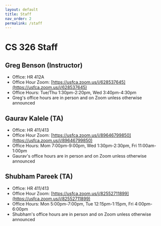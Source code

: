 ```yaml
---
layout: default
title: Staff
nav_order: 2
permalink: /staff
---
```


# CS 326 Staff

## Greg Benson (Instructor)
- Office: HR 412A
- Office Hour Zoom: [https://usfca.zoom.us/j/628537645](https://usfca.zoom.us/j/628537645)
- Office Hours: Tue/Thu 1:30pm-2:20pm, Wed 3:40pm-4:30pm
- Greg's office hours are in person and on Zoom unless otherwise announced

## Gaurav Kalele (TA)
- Office: HR 411/413
- Office Hour Zoom: [https://usfca.zoom.us/j/89646799850](https://usfca.zoom.us/j/89646799850)
- Office Hours: Mom 7:00pm-9:00pm, Wed 1:30pm-2:30pm, Fri 11:00am-1:00pm
- Gaurav's office hours are in person and on Zoom unless otherwise announced

## Shubham Pareek (TA)
- Office: HR 411/413
- Office Hour Zoom: [https://usfca.zoom.us/j/82552711899](https://usfca.zoom.us/j/82552711899)
- Office Hours: Mon 5:00pm-7:00pm, Tue 12:15pm-1:15pm, Fri 4:00pm-6:00pm
- Shubham's office hours are in person and on Zoom unless otherwise announced

